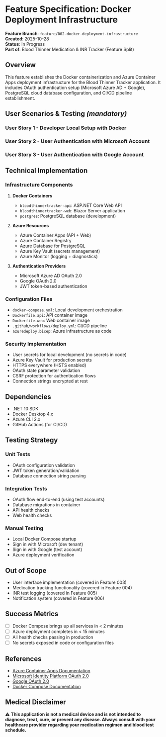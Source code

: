 # Feature Specification: Docker Deployment Infrastructure

**Feature Branch**: `feature/002-docker-deployment-infrastructure`  
**Created**: 2025-10-28  
**Status**: In Progress  
**Part of**: Blood Thinner Medication & INR Tracker (Feature Split)

## Overview

This feature establishes the Docker containerization and Azure Container Apps deployment infrastructure for the Blood Thinner Tracker application. It includes OAuth authentication setup (Microsoft Azure AD + Google), PostgreSQL cloud database configuration, and CI/CD pipeline establishment.

<!-- OUT OF SCOPE NOTE: The containerization (Docker Compose/local containers), Azure Container Apps production deployment, and related CI/CD/infra provisioning are OUT OF SCOPE for this iteration. These will be handled in a later feature where .NET Aspire orchestration and local development with Aspire are implemented. The Key Vault integration and authentication configuration remain IN SCOPE for this iteration. -->

## User Scenarios & Testing *(mandatory)*

### User Story 1 - Developer Local Setup with Docker
<!--
**OUT OF SCOPE for current feature - will be implemented in a future Aspire/local orchestration feature.**
**As a** developer  
**I want** to run the complete application stack locally using Docker Compose  
**So that** I can develop and test without complex environment setup

**Acceptance Criteria**:
- [ ] Running `docker-compose up` starts all services (API, Web, Database)
- [ ] Services can communicate with each other
- [ ] Database migrations run automatically on startup
- [ ] Hot reload works for code changes
- [ ] Local environment variables loaded from `.env` file
-->

### User Story 2 - User Authentication with Microsoft Account
<!--
**OUT OF SCOPE for current feature - will be implemented in a future feature.**
**As a** user  
**I want** to sign in with my Microsoft account  
**So that** I can access my medication data securely across devices

**Acceptance Criteria**:
- [ ] "Sign in with Microsoft" button visible on login page
- [ ] Clicking button redirects to Microsoft OAuth flow
- [ ] After successful auth, redirected back to app with user logged in
- [ ] User profile information (name, email) displayed in app
- [ ] Authentication state persists across browser sessions
-->

### User Story 3 - User Authentication with Google Account
<!--
**OUT OF SCOPE for current feature - will be implemented in a future feature.**
**As a** user  
**I want** to sign in with my Google account  
**So that** I can access my medication data without creating a separate account

**Acceptance Criteria**:
- [ ] "Sign in with Google" button visible on login page
- [ ] Clicking button redirects to Google OAuth flow
- [ ] After successful auth, redirected back to app with user logged in
- [ ] User profile information (name, email) displayed in app
- [ ] Authentication state persists across browser sessions
-->

<!--
### User Story 4 - Production Deployment to Azure
**[Out of Scope for this feature iteration. Will revisit later.]**
**As a** DevOps engineer  
**I want** automated deployment to Azure Container Apps  
**So that** the application is production-ready and automatically updated

**Acceptance Criteria**:
- [ ] API container runs in Azure Container Apps
- [ ] Web container runs in Azure Container Apps
- [ ] PostgreSQL database provisioned in Azure
- [ ] Connection strings configured via Azure Key Vault
- [ ] HTTPS enabled with valid SSL certificates
- [ ] Health checks configured for all services
-->

## Technical Implementation

### Infrastructure Components

1. **Docker Containers**
   - `bloodthinnertracker-api`: ASP.NET Core Web API
   - `bloodthinnertracker-web`: Blazor Server application
   - `postgres`: PostgreSQL database (development)

2. **Azure Resources**
   - Azure Container Apps (API + Web)
   - Azure Container Registry
   - Azure Database for PostgreSQL
   - Azure Key Vault (secrets management)
   - Azure Monitor (logging + diagnostics)

3. **Authentication Providers**
   - Microsoft Azure AD OAuth 2.0
   - Google OAuth 2.0
   - JWT token-based authentication

### Configuration Files

- `docker-compose.yml`: Local development orchestration
- `Dockerfile.api`: API container image
- `Dockerfile.web`: Web container image
- `.github/workflows/deploy.yml`: CI/CD pipeline
- `azuredeploy.bicep`: Azure infrastructure as code

### Security Implementation

- User secrets for local development (no secrets in code)
- Azure Key Vault for production secrets
- HTTPS everywhere (HSTS enabled)
- OAuth state parameter validation
- CSRF protection for authentication flows
- Connection strings encrypted at rest

## Dependencies

- .NET 10 SDK
- Docker Desktop 4.x
- Azure CLI 2.x
- GitHub Actions (for CI/CD)

## Testing Strategy

### Unit Tests
- OAuth configuration validation
- JWT token generation/validation
- Database connection string parsing

### Integration Tests
- OAuth flow end-to-end (using test accounts)
- Database migrations in container
- API health checks
- Web health checks

### Manual Testing
- Local Docker Compose startup
- Sign in with Microsoft (dev tenant)
- Sign in with Google (test account)
- Azure deployment verification

## Out of Scope

- User interface implementation (covered in Feature 003)
- Medication tracking functionality (covered in Feature 004)
- INR test logging (covered in Feature 005)
- Notification system (covered in Feature 006)

## Success Metrics

- [ ] Docker Compose brings up all services in < 2 minutes
- [ ] Azure deployment completes in < 15 minutes
- [ ] All health checks passing in production
- [ ] No secrets exposed in code or configuration files

## References

- [Azure Container Apps Documentation](https://learn.microsoft.com/azure/container-apps/)
- [Microsoft Identity Platform OAuth 2.0](https://learn.microsoft.com/entra/identity-platform/v2-oauth2-auth-code-flow)
- [Google OAuth 2.0](https://developers.google.com/identity/protocols/oauth2)
- [Docker Compose Documentation](https://docs.docker.com/compose/)

## Medical Disclaimer

⚠️ **This application is not a medical device and is not intended to diagnose, treat, cure, or prevent any disease. Always consult with your healthcare provider regarding your medication regimen and blood test schedule.**
